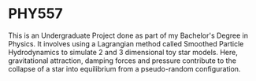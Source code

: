 # PHY557
This is an Undergraduate Project done as part of my Bachelor's Degree in Physics. It involves using a Lagrangian method called Smoothed Particle Hydrodynamics to simulate 2 and 3 dimensional toy star models. Here, gravitational attraction, damping forces and pressure contribute to the collapse of a star into equilibrium from a pseudo-random configuration. 
